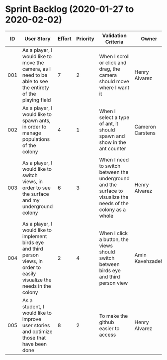 # Sprint Backlog (2020-01-27 to 2020-02-02)

| ID | User Story | Effort | Priority | Validation Criteria | Owner |
|----|------------|--------|----------|---------------------|-------|
| 001 | As a player, I would like to move the camera, as I need to be able to see the entirety of the playing field | 7 | 2 | When I scroll or click and drag, the camera should move where I want it | Henry Alvarez |
| 002 | As a player, I would like to spawn ants, in order to manage populations of the colony | 4 | 1 | When I select a type of ant, it should spawn and show in the ant counter | Cameron Carstens |
| 003 | As a player, I would like to switch views, in order to see the surface and my underground colony | 6 | 3 | When I need to switch between the underground and the surface to visualize the needs of the colony as a whole | Henry Alvarez |
| 004 | As a player, I would like to implement birds eye and third person views, in order to easily visualize the needs in the colony | 2 | 4 | When I click a button, the views should switch between birds eye and third person view | Amin Kavehzadeh |
| 005 | As a student, I would like to improve user stories and optimize those that have been done | 8 | 2 | To make the github easier to access | Henry Alvarez |



